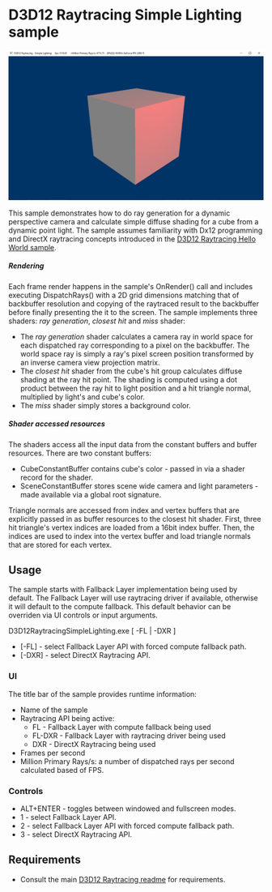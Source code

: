 # D3D12 Raytracing Simple Lighting sample
![D3D12 Raytracing Simple Lighting GUI](Screenshot.png)

This sample demonstrates how to do ray generation for a dynamic perspective camera and calculate simple diffuse shading for a cube from a dynamic point light. The sample assumes familiarity with Dx12 programming and DirectX raytracing concepts introduced in the [D3D12 Raytracing Hello World sample](..\D3D12RaytracingHelloWorld\readme.md).

##### Rendering
Each frame render happens in the sample's OnRender() call and includes executing DispatchRays() with a 2D grid dimensions matching that of backbuffer resolution and copying of the raytraced result to the backbuffer before finally presenting the it to the screen. The sample implements three shaders: *ray generation*, *closest hit* and *miss* shader: 
* The *ray generation* shader calculates a camera ray in world space for each dispatched ray corresponding to a pixel on the backbuffer. The world space ray is simply a ray's pixel screen position transformed by an inverse camera view projection matrix.
* The *closest hit* shader from the cube's hit group calculates diffuse shading at the ray hit point. The shading is computed using a dot product between the ray hit to light position and a hit triangle normal, multiplied by light's and cube's color. 
* The *miss* shader simply stores a background color. 

##### Shader accessed resources
The shaders access all the input data from the constant buffers and buffer resources. There are two constant buffers: 
* CubeConstantBuffer contains cube's color - passed in via a shader record for the shader.
* SceneConstantBuffer stores scene wide camera and light parameters - made available via a global root signature.

Triangle normals are accessed from index and vertex buffers that are explicitly passed in as buffer resources to the closest hit shader. First, three hit triangle's vertex indices are loaded from a 16bit index buffer. Then, the indices are used to index into the vertex buffer and load triangle normals that are stored for each vertex.

## Usage
The sample starts with Fallback Layer implementation being used by default. The Fallback Layer will use raytracing driver if available, otherwise it will default to the compute fallback. This default behavior can be overriden via UI controls or input arguments.

D3D12RaytracingSimpleLighting.exe [ -FL | -DXR ]
* [-FL] - select Fallback Layer API with forced compute fallback path.
* [-DXR] - select DirectX Raytracing API.

### UI
The title bar of the sample provides runtime information:
* Name of the sample
* Raytracing API being active:
  * FL - Fallback Layer with compute fallback being used
  * FL-DXR - Fallback Layer with raytracing driver being used
  * DXR - DirectX Raytracing being used
* Frames per second
* Million Primary Rays/s: a number of dispatched rays per second calculated based of FPS.

### Controls
* ALT+ENTER - toggles between windowed and fullscreen modes.
* 1 - select Fallback Layer API.
* 2 - select Fallback Layer API with forced compute fallback path.
* 3 - select DirectX Raytracing API.

## Requirements
* Consult the main [D3D12 Raytracing readme](../../readme.md) for requirements.